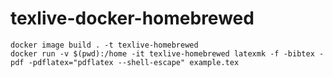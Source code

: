 # texlive-docker-homebrewed

```
docker image build . -t texlive-homebrewed
docker run -v $(pwd):/home -it texlive-homebrewed latexmk -f -bibtex -pdf -pdflatex="pdflatex --shell-escape" example.tex
```
